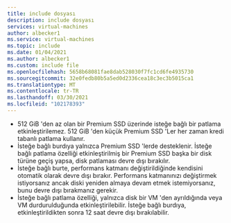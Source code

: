 ```yaml
---
title: include dosyası
description: include dosyası
services: virtual-machines
author: albecker1
ms.service: virtual-machines
ms.topic: include
ms.date: 01/04/2021
ms.author: albecker1
ms.custom: include file
ms.openlocfilehash: 5658b68081fae8dab528030f7fc1cd6fe4935730
ms.sourcegitcommit: 32e0fedb80b5a5ed0d2336cea18c3ec3b5015ca1
ms.translationtype: MT
ms.contentlocale: tr-TR
ms.lasthandoff: 03/30/2021
ms.locfileid: "102178393"
---
```

- 512 GiB 'den az olan bir Premium SSD üzerinde isteğe bağlı bir patlama etkinleştirilemez. 512 GiB 'den küçük Premium SSD 'Ler her zaman kredi tabanlı patlama kullanır.
- İsteğe bağlı burdıya yalnızca Premium SSD 'lerde desteklenir. İsteğe bağlı patlama özelliği etkinleştirilmiş bir Premium SSD başka bir disk türüne geçiş yapsa, disk patlaması devre dışı bırakılır.
- İsteğe bağlı burte, performans katmanı değiştirildiğinde kendisini otomatik olarak devre dışı bırakır. Performans katmanınızı değiştirmek istiyorsanız ancak diski yeniden almaya devam etmek istemiyorsanız, bunu devre dışı bırakmanız gerekir.
- İsteğe bağlı patlama özelliği, yalnızca disk bir VM 'den ayrıldığında veya VM durdurulduğunda etkinleştirilebilir. İsteğe bağlı burdıya, etkinleştirildikten sonra 12 saat devre dışı bırakılabilir.